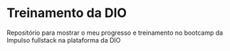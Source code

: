 # Treinamento da DIO

Repositório para mostrar o meu progresso e treinamento no bootcamp da Impulso fullstack na plataforma da DIO
